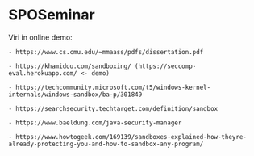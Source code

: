 # SPOSeminar

Viri in online demo:

	- https://www.cs.cmu.edu/~mmaass/pdfs/dissertation.pdf
	
	- https://khamidou.com/sandboxing/ (https://seccomp-eval.herokuapp.com/ <- demo)
	
	- https://techcommunity.microsoft.com/t5/windows-kernel-internals/windows-sandbox/ba-p/301849
	
	- https://searchsecurity.techtarget.com/definition/sandbox
	
	- https://www.baeldung.com/java-security-manager
	
	- https://www.howtogeek.com/169139/sandboxes-explained-how-theyre-already-protecting-you-and-how-to-sandbox-any-program/
